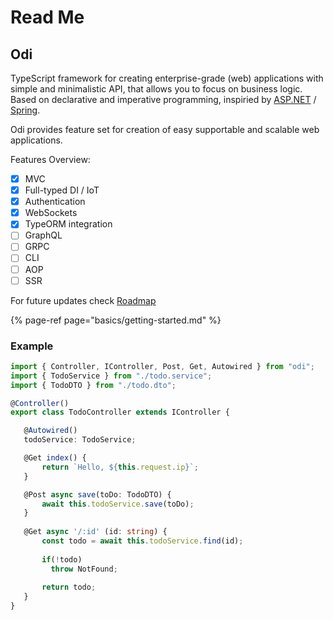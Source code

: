 # Read Me

## Odi

TypeScript framework for creating enterprise-grade \(web\) applications with simple and minimalistic API, that allows you to focus on business logic. Based on declarative and imperative programming, inspiried by [ASP.NET](https://www.asp.net/) / [Spring](https://spring.io/).

Odi provides feature set for creation of easy supportable and scalable web applications.

Features Overview:

* [x] MVC
* [x] Full-typed DI / IoT
* [x] Authentication
* [x] WebSockets
* [x] TypeORM integration
* [ ] GraphQL
* [ ] GRPC
* [ ] CLI
* [ ] AOP
* [ ] SSR

For future updates check [Roadmap](https://github.com/Odi-ts/Odi/wiki/Roadmap)

{% page-ref page="basics/getting-started.md" %}

### Example

```typescript
import { Controller, IController, Post, Get, Autowired } from "odi";
import { TodoService } from "./todo.service";
import { TodoDTO } from "./todo.dto";

@Controller()
export class TodoController extends IController {

   @Autowired()
   todoService: TodoService;

   @Get index() {
       return `Hello, ${this.request.ip}`;
   }

   @Post async save(toDo: TodoDTO) {
       await this.todoService.save(toDo);
   }
   
   @Get async '/:id' (id: string) {
       const todo = await this.todoService.find(id);
       
       if(!todo) 
         throw NotFound;
       
       return todo;
   }
}
```

